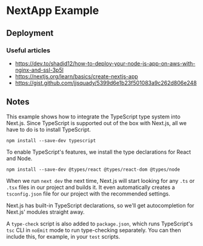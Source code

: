# NextApp Example

## Deployment

### Useful articles
- https://dev.to/shadid12/how-to-deploy-your-node-js-app-on-aws-with-nginx-and-ssl-3p5l
- https://nextjs.org/learn/basics/create-nextjs-app
- https://gist.github.com/jjsquady/5399d6e1b23f501083a9c262d806e248


## Notes

This example shows how to integrate the TypeScript type system into Next.js. Since TypeScript is supported out of the box with Next.js, all we have to do is to install TypeScript.

```
npm install --save-dev typescript
```

To enable TypeScript's features, we install the type declarations for React and Node.

```
npm install --save-dev @types/react @types/react-dom @types/node
```

When we run `next dev` the next time, Next.js will start looking for any `.ts` or `.tsx` files in our project and builds it. It even automatically creates a `tsconfig.json` file for our project with the recommended settings.

Next.js has built-in TypeScript declarations, so we'll get autocompletion for Next.js' modules straight away.

A `type-check` script is also added to `package.json`, which runs TypeScript's `tsc` CLI in `noEmit` mode to run type-checking separately. You can then include this, for example, in your `test` scripts.
